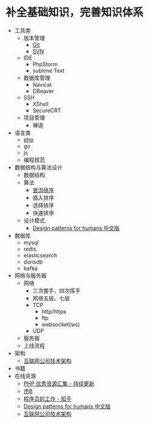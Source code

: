 # 补全基础知识，完善知识体系
* 工具类
    * 版本管理
        * [Git](https://github.com/lpp864019150/givemeanoffer/blob/main/tools/Git.md)
        * [SVN](https://github.com/lpp864019150/givemeanoffer/blob/main/tools/SVN.md)
    * IDE
        * PhpStorm
        * sublime Text
    * 数据库管理
        * Navicat
        * DBeaver
    * SSH
        * XShell
        * SecureCRT
    * 项目管理
        * 禅道
* 语言类
    * [php](http://php.net)
    * go
    * js
    * 编程规范
* 数据结构与算法设计
    * 数据结构
    * 算法
        * [冒泡排序](https://github.com/lpp864019150/givemeanoffer/blob/main/algorithm/algorithm.php)
        * 插入排序
        * 选择排序
        * 快速排序
    * 设计模式
        * [Design patterns for humans 中文版](https://github.com/guanguans/design-patterns-for-humans-cn)
* 数据库
    * mysql
    * redis
    * elasticsearch
    * dorisdb
    * kafka
* 网络与服务器
    * 网络
        * 三次握手，四次挥手
        * 网络五层、七层
        * TCP
            * http/https
            * ftp
            * websocket(ws)
        * UDP
    * 服务器
    * 上线流程
* 架构
    * [互联网公司技术架构](https://github.com/davideuler/architecture.of.internet-product)
* 书籍
* 在线资源
    * [PHP 优秀资源汇集 - 持续更新](https://shockerli.net/post/php-awesome/)
    * [虎B](https://github.com/TIGERB/easy-tips)
    * [程序员的工作 - 知乎](https://www.zhihu.com/collection/29036428)
    * [Design patterns for humans 中文版](https://github.com/guanguans/design-patterns-for-humans-cn)
    * [互联网公司技术架构](https://github.com/davideuler/architecture.of.internet-product)

